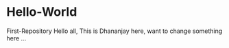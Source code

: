 # Hello-World
First-Repository
Hello all,
This is Dhananjay here, want to change something here ...

